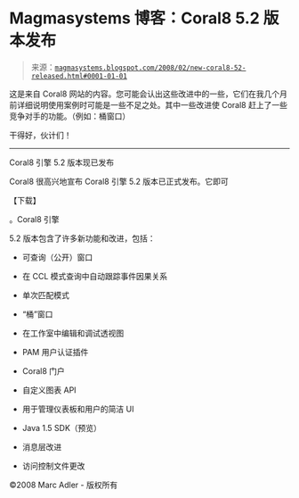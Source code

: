 <!--yml

分类：未分类

日期：2024-05-18 05:03:34

-->

# Magmasystems 博客：Coral8 5.2 版本发布

> 来源：[`magmasystems.blogspot.com/2008/02/new-coral8-52-released.html#0001-01-01`](http://magmasystems.blogspot.com/2008/02/new-coral8-52-released.html#0001-01-01)

这是来自 Coral8 网站的内容。您可能会认出这些改进中的一些，它们在我几个月前详细说明使用案例时可能是一些不足之处。其中一些改进使 Coral8 赶上了一些竞争对手的功能。（例如：桶窗口）

干得好，伙计们！

----------------------------------------------------

Coral8 引擎 5.2 版本现已发布

Coral8 很高兴地宣布 Coral8 引擎 5.2 版本已正式发布。它即可

【下载】

。Coral8 引擎

5.2 版本包含了许多新功能和改进，包括：

+   可查询（公开）窗口

+   在 CCL 模式查询中自动跟踪事件因果关系

+   单次匹配模式

+   “桶”窗口

+   在工作室中编辑和调试透视图

+   PAM 用户认证插件

+   Coral8 门户

+   自定义图表 API

+   用于管理仪表板和用户的简洁 UI

+   Java 1.5 SDK（预览）

+   消息层改进

+   访问控制文件更改

©2008 Marc Adler - 版权所有
